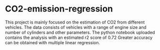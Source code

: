 # CO2-emission-regression
This project is mainly focused on the estimation of CO2 from different vehicles.
The data consists of vehicles with a range of engine size and number of cylinders and other parameters.
The python notebook uploaded contains the analysis with an estimated r2 score of 0.72
Greater accuracy can be obtained with multiple linear regression.
